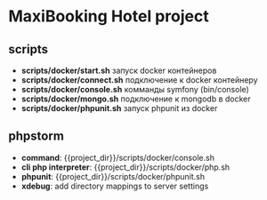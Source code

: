 MaxiBooking Hotel project
========================

scripts
-------
* **scripts/docker/start.sh** запуск docker контейнеров
* **scripts/docker/connect.sh** подключение к docker контейнеру
* **scripts/docker/console.sh** комманды symfony (bin/console)
* **scripts/docker/mongo.sh** подключение к mongodb в docker
* **scripts/docker/phpunit.sh** запуск phpunit из docker


phpstorm
--------
* **command**: {{project_dir}}/scripts/docker/console.sh
* **cli php interpreter**: {{project_dir}}/scripts/docker/php.sh
* **phpunit**: {{project_dir}}/scripts/docker/phpunit.sh
* **xdebug**: add directory mappings to server settings